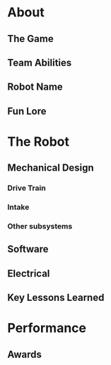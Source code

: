 # About

## The Game

## Team Abilities

## Robot Name

## Fun Lore

# The Robot

## Mechanical Design

### Drive Train

### Intake

### Other subsystems

## Software

## Electrical

## Key Lessons Learned

# Performance

## Awards
